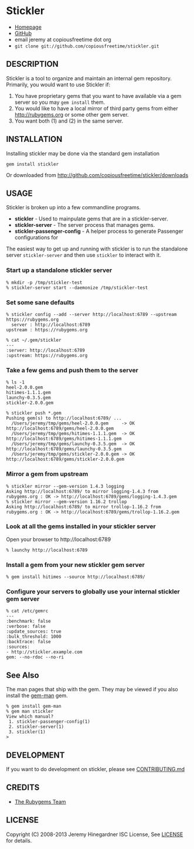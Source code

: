 # Stickler

* [Homepage](http://github.com/copiousfreetime/stickler)
* [GitHub](http://github.com/copiousfreetime/stickler)
* email jeremy at copiousfreetime dot org
* `git clone git://github.com/copiousfreetime/stickler.git`

## DESCRIPTION

Stickler is a tool to organize and maintain an internal gem repository.
Primarily, you would want to use Stickler if:

1. You have proprietary gems that you want to have available via a gem server so 
   you may `gem install` them.
2. You would like to have a local mirror of third party gems from either 
   http://rubygems.org or some other gem server.
3. You want both (1) and (2) in the same server.


## INSTALLATION

Installing stickler may be done via the standard gem installation

    gem install stickler

Or downloaded from http://github.com/copiousfreetime/stickler/downloads


## USAGE

Stickler is broken up into a few commandline programs.

* **stickler** - Used to mainpulate gems that are in a stickler-server.
* **stickler-server** - The server process that manages gems.
* **stickler-passenger-config** - A helper process to generate Passenger configurations for

The easiest way to get up and running with stickler is to run the standalone
server `stickler-server` and then use `stickler` to interact with it.

### Start up a standalone stickler server

    % mkdir -p /tmp/stickler-test
    % stickler-server start --daemonize /tmp/stickler-test

### Set some sane defaults

    % stickler config --add --server http://localhost:6789 --upstream https://rubygems.org
      server : http://localhost:6789
    upstream : https://rubygems.org

    % cat ~/.gem/stickler
    ---
    :server: http://localhost:6789
    :upstream: https://rubygems.org

### Take a few gems and push them to the server

    % ls -1
    heel-2.0.0.gem
    hitimes-1.1.1.gem
    launchy-0.3.5.gem
    stickler-2.0.0.gem

    % stickler push *.gem
    Pushing gem(s) to http://localhost:6789/ ...
      /Users/jeremy/tmp/gems/heel-2.0.0.gem     -> OK http://localhost:6789/gems/heel-2.0.0.gem
      /Users/jeremy/tmp/gems/hitimes-1.1.1.gem  -> OK http://localhost:6789/gems/hitimes-1.1.1.gem
      /Users/jeremy/tmp/gems/launchy-0.3.5.gem  -> OK http://localhost:6789/gems/launchy-0.3.5.gem
      /Users/jeremy/tmp/gems/stickler-2.0.0.gem -> OK http://localhost:6789/gems/stickler-2.0.0.gem

### Mirror a gem from upstream

    % stickler mirror --gem-version 1.4.3 logging
    Asking http://localhost:6789/ to mirror logging-1.4.3 from rubygems.org : OK -> http://localhost:6789/gems/logging-1.4.3.gem
    % stickler mirror --gem-version 1.16.2 trollop
    Asking http://localhost:6789/ to mirror trollop-1.16.2 from rubygems.org : OK -> http://localhost:6789/gems/trollop-1.16.2.gem

### Look at all the gems installed in your stickler server

Open your browser to http://localhost:6789

    % launchy http://localhost:6789

### Install a gem from your new stickler gem server

    % gem install hitimes --source http://localhost:6789/

### Configure your servers to globally use your internal stickler gem server

    % cat /etc/gemrc
    ---
    :benchmark: false
    :verbose: false
    :update_sources: true
    :bulk_threshold: 1000
    :backtrace: false
    :sources:
    - http://stickler.example.com
    gem: --no-rdoc --no-ri

## See Also

The man pages that ship with the gem.  They may be viewed if you also install
the [gem-man](http://defunkt.github.com/gem-man/) gem.

    % gem install gem-man
    % gem man stickler
    View which manual?
     1. stickler-passenger-config(1)
     2. stickler-server(1)
     3. stickler(1)
    >

## DEVELOPMENT

If you want to do development on stickler, please see
[CONTRIBUTING.md](./CONTRIBUTING.md)


## CREDITS

* [The Rubygems Team](https://github.com/rubygems/rubygems)


## LICENSE

Copyright (C) 2008-2013 Jeremy Hinegardner ISC License, See [LICENSE](./LICENSE) for details.

